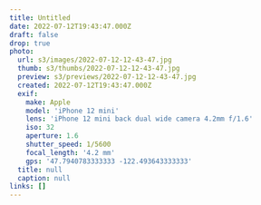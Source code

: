 ```yaml
---
title: Untitled
date: 2022-07-12T19:43:47.000Z
draft: false
drop: true
photo:
  url: s3/images/2022-07-12-12-43-47.jpg
  thumb: s3/thumbs/2022-07-12-12-43-47.jpg
  preview: s3/previews/2022-07-12-12-43-47.jpg
  created: 2022-07-12T19:43:47.000Z
  exif:
    make: Apple
    model: 'iPhone 12 mini'
    lens: 'iPhone 12 mini back dual wide camera 4.2mm f/1.6'
    iso: 32
    aperture: 1.6
    shutter_speed: 1/5600
    focal_length: '4.2 mm'
    gps: '47.7940783333333 -122.493643333333'
  title: null
  caption: null
links: []
---
```

